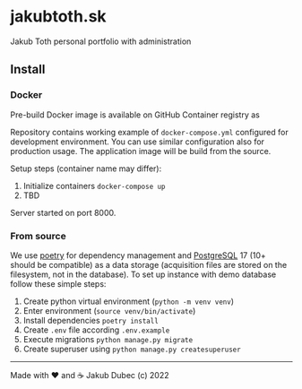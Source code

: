 # jakubtoth.sk

Jakub Toth personal portfolio with administration

## Install

### Docker

Pre-build Docker image is available on GitHub Container registry as

Repository contains working example of `docker-compose.yml` configured for development environment. You can use
similar configuration also for production usage.  The application image will be build from the source.

Setup steps (container name may differ):

1. Initialize containers `docker-compose up`
2. TBD

Server started on port 8000.

### From source

We use [poetry](https://python-poetry.org/) for dependency management and [PostgreSQL](https://www.postgresql.org/) 17
(10+ should be compatible) as a data storage (acquisition files are stored on the filesystem, not in the database).
To set up instance with demo database follow these simple steps:

1. Create python virtual environment (`python -m venv venv`)
2. Enter environment (`source venv/bin/activate`)
3. Install dependencies `poetry install`
4. Create `.env` file according `.env.example`
5. Execute migrations `python manage.py migrate`
6. Create superuser using `python manage.py createsuperuser`

---
Made with ❤️ and ☕️ Jakub Dubec (c) 2022
